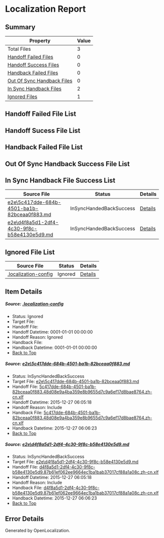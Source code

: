 # <a name='report-top'></a> Localization Report

## Summary
 Property | Value 
 -------- | ----- 
 Total Files | 3
[ Handoff Failed Files ](#handoff-failed-list)| 0
[ Handoff Success Files ](#handoff-success-list)| 0
[ Handback Failed Files ](#handback-failed-list)| 0
[ Out Of Sync Handback Files ](#outofsync-handback-success-list)| 0
[ In Sync Handback Files ](#insync-handback-success-list)| 2
[ Ignored Files ](#ignored-list)| 1

## <a name='handoff-failed-list'></a> Handoff Failed File List

## <a name='handoff-success-list'></a> Handoff Sucess File List

## <a name='handback-failed-list'></a> Handback Failed File List

## <a name='outofsync-handback-success-list'></a> Out Of Sync Handback Success File List

## <a name='insync-handback-success-list'></a> In Sync Handback File Success List
 Source File | Status | Details 
 ----------- | ------ | ------- 
 [e2e\5c417dde-684b-4501-ba1b-82bceaa0f883.md](https://github.com/OpenLocalizationTest/oltest/blob/a2c7e48969857bd532183a56c0c998df7a426606/e2e/5c417dde-684b-4501-ba1b-82bceaa0f883.md) | InSyncHandedBackSuccess | [Details](#46e1a2f5b9feb2ab4bb2cca095db41a46488c21d1)
 [e2e\d4f8a5d1-2df4-4c30-9f8c-b58e4130e5d9.md](https://github.com/OpenLocalizationTest/oltest/blob/a2c7e48969857bd532183a56c0c998df7a426606/e2e/d4f8a5d1-2df4-4c30-9f8c-b58e4130e5d9.md) | InSyncHandedBackSuccess | [Details](#c640a26a2d10917fdb740d301f9dc94c62427b322)

## <a name='ignored-list'></a> Ignored File List
 Source File | Status | Details 
 ----------- | ------ | ------- 
 [.localization-config](https://github.com/OpenLocalizationTest/oltest/blob/a2c7e48969857bd532183a56c0c998df7a426606/.localization-config) | Ignored | [Details](#1b1b1cababca9a843d46cac6cc08988e221902dd0)

## Item Details
##### <a name='1b1b1cababca9a843d46cac6cc08988e221902dd0'></a> Source: [.localization-config](https://github.com/OpenLocalizationTest/oltest/blob/a2c7e48969857bd532183a56c0c998df7a426606/.localization-config)
* Status: Ignored
* Target File: 
* Handoff File: 
* Handoff Datetime: 0001-01-01 00:00:00
* Handoff Reason: Ignored
* Handback File: 
* Handback Datetime: 0001-01-01 00:00:00
* [Back to Top](#report-top)

##### <a name='46e1a2f5b9feb2ab4bb2cca095db41a46488c21d1'></a> Source: [e2e\5c417dde-684b-4501-ba1b-82bceaa0f883.md](https://github.com/OpenLocalizationTest/oltest/blob/a2c7e48969857bd532183a56c0c998df7a426606/e2e/5c417dde-684b-4501-ba1b-82bceaa0f883.md)
* Status: InSyncHandedBackSuccess
* Target File: [e2e\5c417dde-684b-4501-ba1b-82bceaa0f883.md](https://github.com/OpenLocalizationTestOrg/oltest.zh-cn/blob/0deb64b87019f00063299d63b96c228fbb857997/e2e/5c417dde-684b-4501-ba1b-82bceaa0f883.md)
* Handoff File: [5c417dde-684b-4501-ba1b-82bceaa0f883.48d08e9a4ba359e8b9655d7c9a6ef17d8bae8764.zh-cn.xlf](https://github.com/OpenLocalizationTestOrg/olhandoff/blob/3ece0447aa2d9cf3e3df2a4ef215c837bd2f4ae4/ol-handoff/OpenLocalizationTestOrg/oltest.zh-cn/qimu/5c417dde-684b-4501-ba1b-82bceaa0f883.48d08e9a4ba359e8b9655d7c9a6ef17d8bae8764.zh-cn.xlf)
* Handoff Datetime: 2015-12-27 06:05:18
* Handoff Reason: Include
* Handback File: [5c417dde-684b-4501-ba1b-82bceaa0f883.48d08e9a4ba359e8b9655d7c9a6ef17d8bae8764.zh-cn.xlf](https://github.com/OpenLocalizationTestOrg/olhandback/blob/00ef4e9e4e7e18405f6f3610abf22b665a0dbf71/ol-handback/OpenLocalizationTestOrg/oltest.zh-cn/qimu/5c417dde-684b-4501-ba1b-82bceaa0f883.48d08e9a4ba359e8b9655d7c9a6ef17d8bae8764.zh-cn.xlf)
* Handback Datetime: 2015-12-27 06:06:23
* [Back to Top](#report-top)

##### <a name='c640a26a2d10917fdb740d301f9dc94c62427b322'></a> Source: [e2e\d4f8a5d1-2df4-4c30-9f8c-b58e4130e5d9.md](https://github.com/OpenLocalizationTest/oltest/blob/a2c7e48969857bd532183a56c0c998df7a426606/e2e/d4f8a5d1-2df4-4c30-9f8c-b58e4130e5d9.md)
* Status: InSyncHandedBackSuccess
* Target File: [e2e\d4f8a5d1-2df4-4c30-9f8c-b58e4130e5d9.md](https://github.com/OpenLocalizationTestOrg/oltest.zh-cn/blob/0deb64b87019f00063299d63b96c228fbb857997/e2e/d4f8a5d1-2df4-4c30-9f8c-b58e4130e5d9.md)
* Handoff File: [d4f8a5d1-2df4-4c30-9f8c-b58e4130e5d9.87b61ef062ee9664ec1ba1bab37017cf88a1a08c.zh-cn.xlf](https://github.com/OpenLocalizationTestOrg/olhandoff/blob/3ece0447aa2d9cf3e3df2a4ef215c837bd2f4ae4/ol-handoff/OpenLocalizationTestOrg/oltest.zh-cn/qimu/d4f8a5d1-2df4-4c30-9f8c-b58e4130e5d9.87b61ef062ee9664ec1ba1bab37017cf88a1a08c.zh-cn.xlf)
* Handoff Datetime: 2015-12-27 06:05:18
* Handoff Reason: Include
* Handback File: [d4f8a5d1-2df4-4c30-9f8c-b58e4130e5d9.87b61ef062ee9664ec1ba1bab37017cf88a1a08c.zh-cn.xlf](https://github.com/OpenLocalizationTestOrg/olhandback/blob/00ef4e9e4e7e18405f6f3610abf22b665a0dbf71/ol-handback/OpenLocalizationTestOrg/oltest.zh-cn/qimu/d4f8a5d1-2df4-4c30-9f8c-b58e4130e5d9.87b61ef062ee9664ec1ba1bab37017cf88a1a08c.zh-cn.xlf)
* Handback Datetime: 2015-12-27 06:06:23
* [Back to Top](#report-top)


## Error Details

Generated by OpenLocalization.
